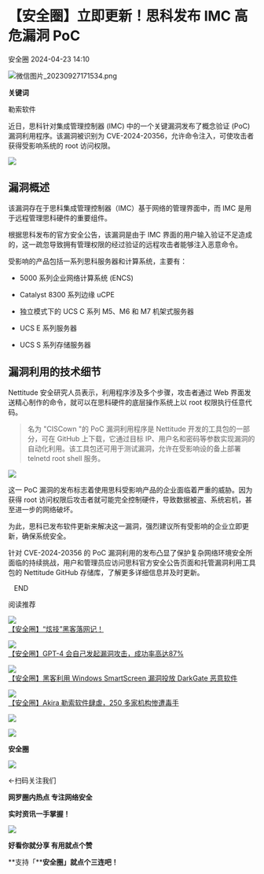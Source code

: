 #  【安全圈】立即更新！思科发布 IMC 高危漏洞 PoC   
 安全圈   2024-04-23 14:10  
  
![](https://mmbiz.qpic.cn/sz_mmbiz_png/aBHpjnrGylgOvEXHviaXu1fO2nLov9bZ055v7s8F6w1DD1I0bx2h3zaOx0Mibd5CngBwwj2nTeEbupw7xpBsx27Q/640?wx_fmt=png&from=appmsg "微信图片_20230927171534.png")  
  
  
**关键词**  
  
  
  
勒索软件  
  
  
近日，思科针对集成管理控制器 (IMC) 中的一个关键漏洞发布了概念验证 (PoC) 漏洞利用程序。该漏洞被识别为 CVE-2024-20356，允许命令注入，可使攻击者获得受影响系统的 root 访问权限。  
  
![](https://mmbiz.qpic.cn/sz_mmbiz_jpg/aBHpjnrGylg67f0PVibialrEfJGcAPygciabkduz9keQwLsvPAeAzyqiaETPoWJlFUfZibKSbapdyaDmHG0FaBlz27g/640?wx_fmt=jpeg&from=appmsg "")  
## 漏洞概述  
  
该漏洞存在于思科集成管理控制器（IMC）基于网络的管理界面中，而 IMC 是用于远程管理思科硬件的重要组件。  
  
根据思科发布的官方安全公告，该漏洞是由于 IMC 界面的用户输入验证不足造成的，这一疏忽导致拥有管理权限的经过验证的远程攻击者能够注入恶意命令。  
  
受影响的产品包括一系列思科服务器和计算系统，主要有：  
- 5000 系列企业网络计算系统 (ENCS)  
  
- Catalyst 8300 系列边缘 uCPE  
  
- 独立模式下的 UCS C 系列 M5、M6 和 M7 机架式服务器  
  
- UCS E 系列服务器  
  
- UCS S 系列存储服务器  
  
## 漏洞利用的技术细节  
  
Nettitude 安全研究人员表示，利用程序涉及多个步骤，攻击者通过 Web 界面发送精心制作的命令，就可以在思科硬件的底层操作系统上以 root 权限执行任意代码。  
> 名为 "CISCown "的 PoC 漏洞利用程序是 Nettitude 开发的工具包的一部分，可在 GitHub 上下载，它通过目标 IP、用户名和密码等参数实现漏洞的自动化利用。该工具包还可用于测试漏洞，允许在受影响设的备上部署 telnetd root shell 服务。  
  
  
![](https://mmbiz.qpic.cn/sz_mmbiz_jpg/aBHpjnrGylg67f0PVibialrEfJGcAPygciaA5A8NdJHfc5riaeiaHJ6OXMhRcWGiaoWB5690ibTibLcUNanpspgibs8ibngA/640?wx_fmt=jpeg&from=appmsg "")  
  
这一 PoC 漏洞的发布标志着使用思科受影响产品的企业面临着严重的威胁。因为获得 root 访问权限后攻击者就可能完全控制硬件，导致数据被盗、系统宕机，甚至进一步的网络破坏。  
  
为此，思科已发布软件更新来解决这一漏洞，强烈建议所有受影响的企业立即更新，确保系统安全。  
  
针对 CVE-2024-20356 的 PoC 漏洞利用的发布凸显了保护复杂网络环境安全所面临的持续挑战，用户和管理员应访问思科官方安全公告页面和托管漏洞利用工具包的 Nettitude GitHub 存储库，了解更多详细信息并及时更新。  
  
   END    
  
  
阅读推荐  
  
  
![](https://mmbiz.qpic.cn/mmbiz_png/l5ia26FyMIPlCiaeia7THViaBDhic4f5ZSdvD1BxDN3wnZlIIEN91PqiaYSrBfGAWBwh5wUykulXV6LgddMN3uzwljMA/640?wx_fmt=png "")  
[【安全圈】“炫技”黑客落网记！](http://mp.weixin.qq.com/s?__biz=MzIzMzE4NDU1OQ==&mid=2652058573&idx=1&sn=0f0346d277141ca9f9b8222903b06a46&chksm=f36e1f8dc419969bb8808f4b37bdf09573928558f986f6ecc743afb2b005abc8c1ec6b4c97d7&scene=21#wechat_redirect)  
  
  
  
![](https://mmbiz.qpic.cn/sz_mmbiz_jpg/aBHpjnrGylg67f0PVibialrEfJGcAPygciaGQyVrJBA8qwqX1LtDQvnrkanFpMFibicyI6TteicuBdSDmp67x6mPia3kQ/640?wx_fmt=jpeg "")  
[【安全圈】GPT-4 会自己发起漏洞攻击，成功率高达87%](http://mp.weixin.qq.com/s?__biz=MzIzMzE4NDU1OQ==&mid=2652058573&idx=2&sn=5f3912b3a736fb50ffb5bf29418df333&chksm=f36e1f8dc419969bdf6be1a8a89af5f830890ec92d881839120596b76623fe4a84c9cb9af93d&scene=21#wechat_redirect)  
  
  
  
![](https://mmbiz.qpic.cn/sz_mmbiz_jpg/aBHpjnrGylg67f0PVibialrEfJGcAPygciaZ75IGgEVibR9vyW7ib1tIfToicIQu43DHoTKTEkTg6NpKgrBrYaAd7ZibA/640?wx_fmt=jpeg "")  
[【安全圈】黑客利用 Windows SmartScreen 漏洞投放 DarkGate 恶意软件](http://mp.weixin.qq.com/s?__biz=MzIzMzE4NDU1OQ==&mid=2652058573&idx=3&sn=f816d148cccd097b7142bc93e79eb352&chksm=f36e1f8dc419969b0f953cabef0882264cdad3c7a08ec3bc38dfc810f279440d9b723b6f1bf4&scene=21#wechat_redirect)  
  
  
  
![](https://mmbiz.qpic.cn/sz_mmbiz_jpg/aBHpjnrGylg67f0PVibialrEfJGcAPygciaOwY9O6dWQafKR2wnE3rkeh4ddRTcf2QsMyPF66WW3RXJHOpMMhRicjQ/640?wx_fmt=jpeg "")  
[【安全圈】Akira 勒索软件肆虐，250 多家机构惨遭毒手](http://mp.weixin.qq.com/s?__biz=MzIzMzE4NDU1OQ==&mid=2652058573&idx=4&sn=b953d172550be6a70b5dbe5a5e69f0b4&chksm=f36e1f8dc419969b2d2e6556ec0f640e7301a460dcfe0e7abcca447be9addc483b7dcf10cbb0&scene=21#wechat_redirect)  
  
  
  
  
  
  
![](https://mmbiz.qpic.cn/mmbiz_gif/aBHpjnrGylgeVsVlL5y1RPJfUdozNyCEft6M27yliapIdNjlcdMaZ4UR4XxnQprGlCg8NH2Hz5Oib5aPIOiaqUicDQ/640?wx_fmt=gif "")  
  
  
  
![](https://mmbiz.qpic.cn/mmbiz_png/aBHpjnrGylgeVsVlL5y1RPJfUdozNyCEDQIyPYpjfp0XDaaKjeaU6YdFae1iagIvFmFb4djeiahnUy2jBnxkMbaw/640?wx_fmt=png "")  
  
**安全圈**  
  
![](https://mmbiz.qpic.cn/mmbiz_gif/aBHpjnrGylgeVsVlL5y1RPJfUdozNyCEft6M27yliapIdNjlcdMaZ4UR4XxnQprGlCg8NH2Hz5Oib5aPIOiaqUicDQ/640?wx_fmt=gif "")  
  
  
←扫码关注我们  
  
**网罗圈内热点 专注网络安全**  
  
**实时资讯一手掌握！**  
  
  
![](https://mmbiz.qpic.cn/mmbiz_gif/aBHpjnrGylgeVsVlL5y1RPJfUdozNyCE3vpzhuku5s1qibibQjHnY68iciaIGB4zYw1Zbl05GQ3H4hadeLdBpQ9wEA/640?wx_fmt=gif "")  
  
**好看你就分享 有用就点个赞**  
  
**支持「****安全圈」就点个三连吧！**  
  
